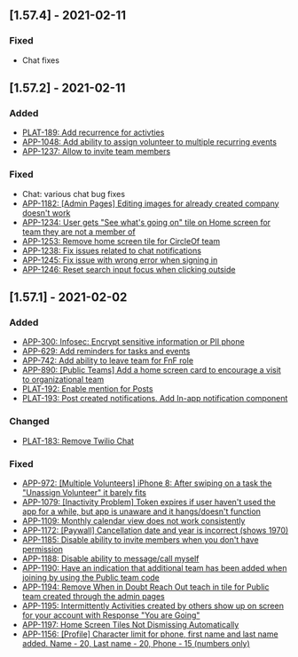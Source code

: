 ## [1.57.4] - 2021-02-11
### Fixed
- Chat fixes

## [1.57.2] - 2021-02-11
### Added
- [PLAT-189: Add recurrence for activties](https://circleof.atlassian.net/browse/PLAT-189)
- [APP-1048: Add ability to assign volunteer to multiple recurring events](https://circleof.atlassian.net/browse/APP-1048)
- [APP-1237: Allow to invite team members](https://circleof.atlassian.net/browse/APP-1237)

### Fixed
- Chat: various chat bug fixes
- [APP-1182: [Admin Pages] Editing images for already created company doesn't work](https://circleof.atlassian.net/browse/APP-1182)
- [APP-1234: User gets "See what's going on" tile on Home screen for team they are not a member of](https://circleof.atlassian.net/browse/APP-1234)
- [APP-1253: Remove home screen tile for CircleOf team](https://circleof.atlassian.net/browse/APP-1253)
- [APP-1238: Fix issues related to chat notifications](https://circleof.atlassian.net/browse/APP-1238)
- [APP-1245: Fix issue with wrong error when signing in](https://circleof.atlassian.net/browse/APP-1245)
- [APP-1246: Reset search input focus when clicking outside](https://circleof.atlassian.net/browse/APP-1246)

## [1.57.1] - 2021-02-02
### Added
- [APP-300: Infosec:  Encrypt sensitive information or PII  phone](https://circleof.atlassian.net/browse/APP-300)
- [APP-629: Add reminders for tasks and events](https://circleof.atlassian.net/browse/APP-629)
- [APP-742: Add ability to leave team for FnF role](https://circleof.atlassian.net/browse/APP-742)
- [APP-890: [Public Teams] Add a home screen card to encourage a visit to organizational team](https://circleof.atlassian.net/browse/APP-890)
- [PLAT-192: Enable mention for Posts](https://circleof.atlassian.net/browse/PLAT-192)
- [PLAT-193: Post created notifications. Add In-app notification component](https://circleof.atlassian.net/browse/PLAT-193)

### Changed
- [PLAT-183: Remove Twilio Chat](https://circleof.atlassian.net/browse/PLAT-183)

### Fixed
- [APP-972: [Multiple Volunteers] iPhone 8: After swiping on a task the "Unassign Volunteer" it barely fits](https://circleof.atlassian.net/browse/APP-972)
- [APP-1079: [Inactivity Problem] Token expires if user haven't used the app for a while, but app is unaware and it hangs/doesn't function](https://circleof.atlassian.net/browse/APP-1079)
- [APP-1109: Monthly calendar view does not work consistently](https://circleof.atlassian.net/browse/APP-1109)
- [APP-1172: [Paywall] Cancellation date and year is incorrect (shows 1970)](https://circleof.atlassian.net/browse/APP-1172)
- [APP-1185: Disable ability to invite members when you don't have permission](https://circleof.atlassian.net/browse/APP-1185)
- [APP-1188: Disable ability to message/call myself](https://circleof.atlassian.net/browse/APP-1188)
- [APP-1190: Have an indication that additional team has been added when joining by using the Public team code](https://circleof.atlassian.net/browse/APP-1190)
- [APP-1194: Remove When in Doubt Reach Out teach in tile for Public team created through the admin pages](https://circleof.atlassian.net/browse/APP-1194)
- [APP-1195: Intermittently Activities created by others show up on screen for your account with Response "You are Going"](https://circleof.atlassian.net/browse/APP-1195)
- [APP-1197: Home Screen Tiles Not Dismissing Automatically](https://circleof.atlassian.net/browse/APP-1197)
- [APP-1156: [Profile] Character limit for phone, first name and last name added. Name - 20, Last name - 20, Phone - 15 (numbers only)](https://circleof.atlassian.net/browse/APP-1156)